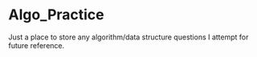 # Algo_Practice

Just a place to store any algorithm/data structure questions I attempt for future reference.
